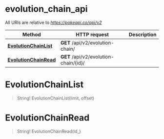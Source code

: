 # evolution_chain_api

All URIs are relative to *https://pokeapi.co/api/v2*

Method | HTTP request | Description
------------- | ------------- | -------------
[**EvolutionChainList**](evolution_chain_api.md#EvolutionChainList) | **GET** /api/v2/evolution-chain/ | 
[**EvolutionChainRead**](evolution_chain_api.md#EvolutionChainRead) | **GET** /api/v2/evolution-chain/{id}/ | 


<a name="EvolutionChainList"></a>
# **EvolutionChainList**
> String! EvolutionChainList(limit, offset)


<a name="EvolutionChainRead"></a>
# **EvolutionChainRead**
> String! EvolutionChainRead(Id_)


